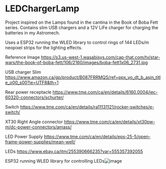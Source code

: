 # LEDChargerLamp

Project inspired on the Lamps found in the cantina in the Book of Boba Fett series.  Contains slim USB chargers and a 12V LiFe charger for charging the batteries in my Astromech.  

Uses a ESP32 running the WLED library to control rings of 144 LEDs/m neopixel strips for the lighting effects.  

Reference Image
https://s3.us-west-1.wasabisys.com/cap-that.com/tv/star-wars/the-book-of-boba-fett/106/2160/images/boba-fett1x06_2731.jpg

USB charger Slim
https://www.amazon.ca/gp/product/B087FRRMQS/ref=ppx_yo_dt_b_asin_title_o00_s00?ie=UTF8&th=1

Rear power receptacle
https://www.tme.com/ca/en/details/6160.0004/iec-60320-connectors/schurter/

Switch
https://www.tme.com/ca/en/details/ra11131121/rocker-switches/e-switch/

XT30 Right Angle connector
https://www.tme.com/ca/en/details/xt30pw-m/dc-power-connectors/amass/

LED Power Supply
https://www.tme.com/ca/en/details/eps-25-5/open-frame-power-supplies/mean-well/

LEDs
https://www.ebay.ca/itm/255390666235?var=555357392055

ESP32 running WLED library for controlling LEDs![image](https://user-images.githubusercontent.com/72894587/192158950-b8894a75-5c57-467a-855a-cd22bcb7864f.png)
